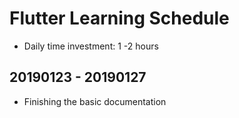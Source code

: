# Flutter Learning Schedule
- Daily time investment: 1 -2 hours

## 20190123 - 20190127
- Finishing the basic documentation
